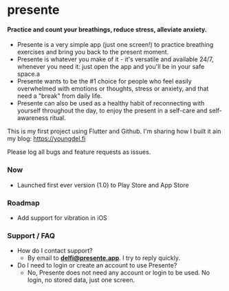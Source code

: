# presente
#### Practice and count your breathings, reduce stress, alleviate anxiety.

- Presente is a very simple app (just one screen!) to practice breathing exercises and bring you back to the present moment.
- Presente is whatever you make of it - it's versatile and available 24/7, whenever you need it: just open the app and you'll be in your safe space.a
- Presente wants to be the #1 choice for people who feel easily overwhelmed with emotions or thoughts, stress or anxiety, and that need a "break" from daily life.
- Presente can also be used as a healthy habit of reconnecting with yourself throughout the day, to enjoy the present in a self-care and self-awareness ritual.

This is my first project using Flutter and Github. I'm sharing how I built it ain my blog: https://youngdel.fi

Please log all bugs and feature requests as issues.

### Now
- Launched first ever version (1.0) to Play Store and App Store

### Roadmap

- Add support for vibration in iOS

### Support / FAQ

- How do I contact support?
    - By email to **delfi@presente.app**. I try to reply quickly.
- Do I need to login or create an account to use Presente?
    - No, Presente does not need any account or login to be used. No login, no stored data, just one screen.
 
